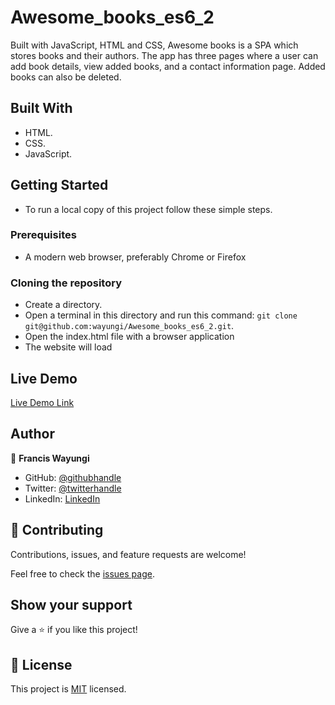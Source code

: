 # Awesome_books_es6_2

Built with JavaScript, HTML and CSS, Awesome books is a SPA which stores books and their authors. The app has three pages where a user can add book details, view added books, and a contact information page. Added books can also be deleted. 

## Built With

- HTML.
- CSS.
- JavaScript.


## Getting Started

- To run a local copy of this project follow these simple steps.

### Prerequisites
- A modern web browser, preferably Chrome or Firefox

### Cloning the repository
- Create a directory.
- Open a terminal in this directory and run this command: `git clone git@github.com:wayungi/Awesome_books_es6_2.git`.
- Open the index.html file with a browser application
- The website will load

## Live Demo

[Live Demo Link](https://wayungi.github.io/Awesome_books_es6_2/)

## Author

👤 **Francis Wayungi**

- GitHub: [@githubhandle](https://github.com/wayungi)
- Twitter: [@twitterhandle](https://twitter.com/FrancisWayungi)
- LinkedIn: [LinkedIn](https://linkedin.com/in/francis-wayungi-3aa626231)

## 🤝 Contributing

Contributions, issues, and feature requests are welcome!

Feel free to check the [issues page](../../issues/).

## Show your support

Give a ⭐️ if you like this project!

## 📝 License

This project is [MIT](./MIT.md) licensed.